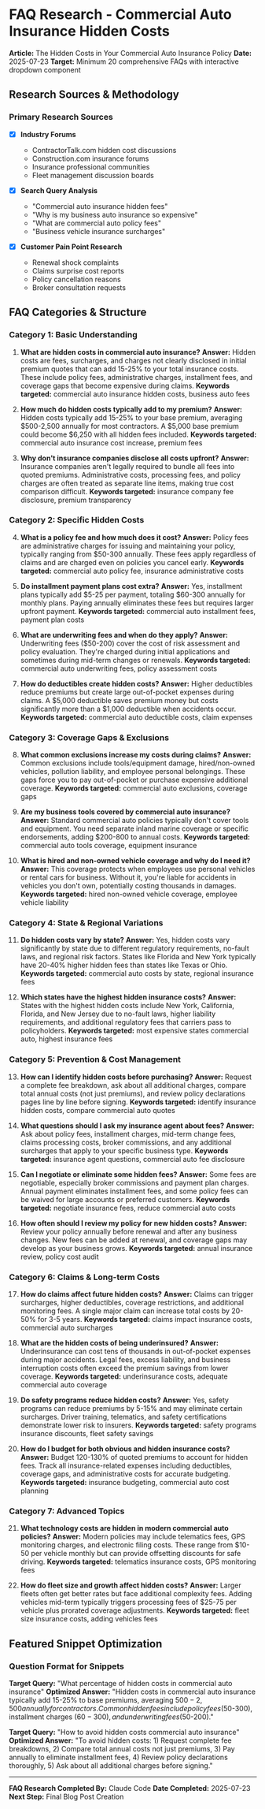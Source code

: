 # FAQ Research - Commercial Auto Insurance Hidden Costs

**Article:** The Hidden Costs in Your Commercial Auto Insurance Policy
**Date:** 2025-07-23
**Target:** Minimum 20 comprehensive FAQs with interactive dropdown component

## Research Sources & Methodology

### Primary Research Sources
- [x] **Industry Forums**
  - ContractorTalk.com hidden cost discussions
  - Construction.com insurance forums
  - Insurance professional communities
  - Fleet management discussion boards

- [x] **Search Query Analysis**
  - "Commercial auto insurance hidden fees"
  - "Why is my business auto insurance so expensive"
  - "What are commercial auto policy fees"
  - "Business vehicle insurance surcharges"

- [x] **Customer Pain Point Research**
  - Renewal shock complaints
  - Claims surprise cost reports
  - Policy cancellation reasons
  - Broker consultation requests

## FAQ Categories & Structure

### Category 1: Basic Understanding

1. **What are hidden costs in commercial auto insurance?**
   **Answer:** Hidden costs are fees, surcharges, and charges not clearly disclosed in initial premium quotes that can add 15-25% to your total insurance costs. These include policy fees, administrative charges, installment fees, and coverage gaps that become expensive during claims.
   **Keywords targeted:** commercial auto insurance hidden costs, business auto fees

2. **How much do hidden costs typically add to my premium?**
   **Answer:** Hidden costs typically add 15-25% to your base premium, averaging $500-2,500 annually for most contractors. A $5,000 base premium could become $6,250 with all hidden fees included.
   **Keywords targeted:** commercial auto insurance cost increase, premium fees

3. **Why don't insurance companies disclose all costs upfront?**
   **Answer:** Insurance companies aren't legally required to bundle all fees into quoted premiums. Administrative costs, processing fees, and policy charges are often treated as separate line items, making true cost comparison difficult.
   **Keywords targeted:** insurance company fee disclosure, premium transparency

### Category 2: Specific Hidden Costs

4. **What is a policy fee and how much does it cost?**
   **Answer:** Policy fees are administrative charges for issuing and maintaining your policy, typically ranging from $50-300 annually. These fees apply regardless of claims and are charged even on policies you cancel early.
   **Keywords targeted:** commercial auto policy fee, insurance administrative costs

5. **Do installment payment plans cost extra?**
   **Answer:** Yes, installment plans typically add $5-25 per payment, totaling $60-300 annually for monthly plans. Paying annually eliminates these fees but requires larger upfront payment.
   **Keywords targeted:** commercial auto installment fees, payment plan costs

6. **What are underwriting fees and when do they apply?**
   **Answer:** Underwriting fees ($50-200) cover the cost of risk assessment and policy evaluation. They're charged during initial applications and sometimes during mid-term changes or renewals.
   **Keywords targeted:** commercial auto underwriting fees, policy assessment costs

7. **How do deductibles create hidden costs?**
   **Answer:** Higher deductibles reduce premiums but create large out-of-pocket expenses during claims. A $5,000 deductible saves premium money but costs significantly more than a $1,000 deductible when accidents occur.
   **Keywords targeted:** commercial auto deductible costs, claim expenses

### Category 3: Coverage Gaps & Exclusions

8. **What common exclusions increase my costs during claims?**
   **Answer:** Common exclusions include tools/equipment damage, hired/non-owned vehicles, pollution liability, and employee personal belongings. These gaps force you to pay out-of-pocket or purchase expensive additional coverage.
   **Keywords targeted:** commercial auto exclusions, coverage gaps

9. **Are my business tools covered by commercial auto insurance?**
   **Answer:** Standard commercial auto policies typically don't cover tools and equipment. You need separate inland marine coverage or specific endorsements, adding $200-800 to annual costs.
   **Keywords targeted:** commercial auto tools coverage, equipment insurance

10. **What is hired and non-owned vehicle coverage and why do I need it?**
    **Answer:** This coverage protects when employees use personal vehicles or rental cars for business. Without it, you're liable for accidents in vehicles you don't own, potentially costing thousands in damages.
    **Keywords targeted:** hired non-owned vehicle coverage, employee vehicle liability

### Category 4: State & Regional Variations

11. **Do hidden costs vary by state?**
    **Answer:** Yes, hidden costs vary significantly by state due to different regulatory requirements, no-fault laws, and regional risk factors. States like Florida and New York typically have 20-40% higher hidden fees than states like Texas or Ohio.
    **Keywords targeted:** commercial auto costs by state, regional insurance fees

12. **Which states have the highest hidden insurance costs?**
    **Answer:** States with the highest hidden costs include New York, California, Florida, and New Jersey due to no-fault laws, higher liability requirements, and additional regulatory fees that carriers pass to policyholders.
    **Keywords targeted:** most expensive states commercial auto, highest insurance fees

### Category 5: Prevention & Cost Management

13. **How can I identify hidden costs before purchasing?**
    **Answer:** Request a complete fee breakdown, ask about all additional charges, compare total annual costs (not just premiums), and review policy declarations pages line by line before signing.
    **Keywords targeted:** identify insurance hidden costs, compare commercial auto quotes

14. **What questions should I ask my insurance agent about fees?**
    **Answer:** Ask about policy fees, installment charges, mid-term change fees, claims processing costs, broker commissions, and any additional surcharges that apply to your specific business type.
    **Keywords targeted:** insurance agent questions, commercial auto fee disclosure

15. **Can I negotiate or eliminate some hidden fees?**
    **Answer:** Some fees are negotiable, especially broker commissions and payment plan charges. Annual payment eliminates installment fees, and some policy fees can be waived for large accounts or preferred customers.
    **Keywords targeted:** negotiate insurance fees, reduce commercial auto costs

16. **How often should I review my policy for new hidden costs?**
    **Answer:** Review your policy annually before renewal and after any business changes. New fees can be added at renewal, and coverage gaps may develop as your business grows.
    **Keywords targeted:** annual insurance review, policy cost audit

### Category 6: Claims & Long-term Costs

17. **How do claims affect future hidden costs?**
    **Answer:** Claims can trigger surcharges, higher deductibles, coverage restrictions, and additional monitoring fees. A single major claim can increase total costs by 20-50% for 3-5 years.
    **Keywords targeted:** claims impact insurance costs, commercial auto surcharges

18. **What are the hidden costs of being underinsured?**
    **Answer:** Underinsurance can cost tens of thousands in out-of-pocket expenses during major accidents. Legal fees, excess liability, and business interruption costs often exceed the premium savings from lower coverage.
    **Keywords targeted:** underinsurance costs, adequate commercial auto coverage

19. **Do safety programs reduce hidden costs?**
    **Answer:** Yes, safety programs can reduce premiums by 5-15% and may eliminate certain surcharges. Driver training, telematics, and safety certifications demonstrate lower risk to insurers.
    **Keywords targeted:** safety programs insurance discounts, fleet safety savings

20. **How do I budget for both obvious and hidden insurance costs?**
    **Answer:** Budget 120-130% of quoted premiums to account for hidden fees. Track all insurance-related expenses including deductibles, coverage gaps, and administrative costs for accurate budgeting.
    **Keywords targeted:** insurance budgeting, commercial auto cost planning

### Category 7: Advanced Topics

21. **What technology costs are hidden in modern commercial auto policies?**
    **Answer:** Modern policies may include telematics fees, GPS monitoring charges, and electronic filing costs. These range from $10-50 per vehicle monthly but can provide offsetting discounts for safe driving.
    **Keywords targeted:** telematics insurance costs, GPS monitoring fees

22. **How do fleet size and growth affect hidden costs?**
    **Answer:** Larger fleets often get better rates but face additional complexity fees. Adding vehicles mid-term typically triggers processing fees of $25-75 per vehicle plus prorated coverage adjustments.
    **Keywords targeted:** fleet size insurance costs, adding vehicles fees

## Featured Snippet Optimization

### Question Format for Snippets
**Target Query:** "What percentage of hidden costs in commercial auto insurance"
**Optimized Answer:** "Hidden costs in commercial auto insurance typically add 15-25% to base premiums, averaging $500-2,500 annually for contractors. Common hidden fees include policy fees ($50-300), installment charges ($60-300), and underwriting fees ($50-200)."

**Target Query:** "How to avoid hidden costs commercial auto insurance"
**Optimized Answer:** "To avoid hidden costs: 1) Request complete fee breakdowns, 2) Compare total annual costs not just premiums, 3) Pay annually to eliminate installment fees, 4) Review policy declarations thoroughly, 5) Ask about all additional charges before signing."

---

**FAQ Research Completed By:** Claude Code
**Date Completed:** 2025-07-23
**Next Step:** Final Blog Post Creation
